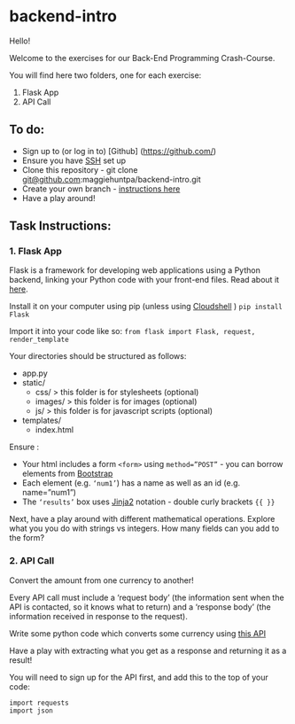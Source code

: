 # backend-intro

Hello!

Welcome to the exercises for our Back-End Programming Crash-Course.

You will find here two folders, one for each exercise:

1. Flask App
2. API Call

## To do:
- Sign up to (or log in to) [Github] (https://github.com/)
- Ensure you have [SSH](https://docs.github.com/en/authentication/connecting-to-github-with-ssh) set up
- Clone this repository - git clone git@github.com:maggiehuntpa/backend-intro.git
- Create your own branch - [instructions here](https://docs.github.com/en/pull-requests/collaborating-with-pull-requests/proposing-changes-to-your-work-with-pull-requests/creating-and-deleting-branches-within-your-repository)
- Have a play around!

## Task Instructions:

### 1. Flask App
Flask is a framework for developing web applications using a Python backend, linking your Python code with your front-end files. Read about it [here](https://flask.palletsprojects.com/en/2.3.x/).

Install it on your computer using pip (unless using [Cloudshell](https://cloud.google.com/shell) )
`pip install Flask`

Import it into your code like so:
`from flask import Flask, request, render_template`

Your directories should be structured as follows:
- app.py
- static/
    - css/ > this folder is for stylesheets (optional)
    - images/  > this folder is for images (optional)
    - js/  > this folder is for javascript scripts (optional)
- templates/
    - index.html

Ensure :
- Your html includes a form `<form>` using `method=”POST”` - you can borrow elements from [Bootstrap](https://getbootstrap.com/docs/4.0/components/forms/)
- Each element (e.g. `‘num1’`) has a name as well as an id (e.g. name=”num1”)
- The `‘results’` box uses [Jinja2](https://jinja.palletsprojects.com/en/3.1.x/api/#basics) notation - double curly brackets `{{ }}` 

Next, have a play around with different mathematical operations. Explore what you you do with strings vs integers. How many fields can you add to the form?

### 2. API Call

Convert the amount from one currency to another!

Every API call must include a ‘request body’ (the information sent when the API is contacted, so it knows what to return) and a ‘response body’ (the information received in response to the request).

Write some python code which converts some currency using [this API](https://rapidapi.com/natkapral/api/currency-converter5/)

Have a play with extracting what you get as a response and returning it as a result!

You will need to sign up for the API first, and add this to the top of your code:
```
import requests
import json
```
